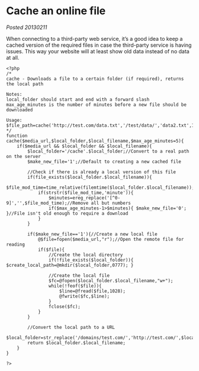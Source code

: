 # Cache an online file

*Posted 20130211*

When connecting to a third-party web service, it’s a good idea to keep a cached version of the required files in case the third-party service is having issues. This way your website will at least show old data instead of no data at all.

	<?php
	/*
	cache - Downloads a file to a certain folder (if required), returns the local path

	Notes:
	local_folder should start and end with a forward slash
	max_age_minutes is the number of minutes before a new file should be downloaded

	Usage:
	$file_path=cache('http://test.com/data.txt','/test/data/','data2.txt',15);
	*/
	function cache($media_url,$local_folder,$local_filename,$max_age_minutes=5){
		if($media_url && $local_folder && $local_filename){
			$local_folder='/cache'.$local_folder;//Convert to a real path on the server
			$make_new_file='1';//Default to creating a new cached file

			//Check if there is already a local version of this file
			if(file_exists($local_folder.$local_filename)){
				$file_mod_time=time_relative(filemtime($local_folder.$local_filename));
				if(strstr($file_mod_time,'minute')){
					$minutes=ereg_replace('[^0-9]','',$file_mod_time);//Remove all but numbers
					if($max_age_minutes-1>$minutes){ $make_new_file='0'; }//File isn't old enough to require a download
				}
			}

			if($make_new_file=='1'){//Create a new local file
				@$file=fopen($media_url,"r");//Open the remote file for reading
				if($file){
					//Create the local directory
					if(!file_exists($local_folder)){ $create_local_path=@mkdir($local_folder,0777); }

					//Create the local file
					$fc=@fopen($local_folder.$local_filename,"w+");
					while(!feof($file)){
						$line=@fread($file,1028);
						@fwrite($fc,$line);
					}
					fclose($fc);
				}
			}

			//Convert the local path to a URL
			$local_folder=str_replace('/domains/test.com/','http://test.com/',$local_folder);
			return $local_folder.$local_filename;
		}
	}

	?>
